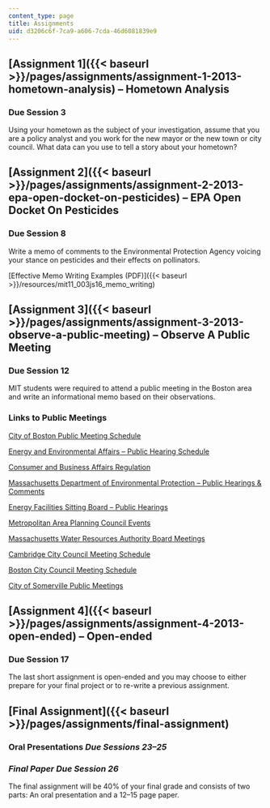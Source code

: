 ```yaml
---
content_type: page
title: Assignments
uid: d3206c6f-7ca9-a606-7cda-46d6081839e9
---
```


[Assignment 1]({{< baseurl >}}/pages/assignments/assignment-1-2013-hometown-analysis) – Hometown Analysis
---------------------------------------------------------------------------------------------------------

### Due Session 3

Using your hometown as the subject of your investigation, assume that you are a policy analyst and you work for the new mayor or the new town or city council. What data can you use to tell a story about your hometown?

[Assignment 2]({{< baseurl >}}/pages/assignments/assignment-2-2013-epa-open-docket-on-pesticides) – EPA Open Docket On Pesticides
---------------------------------------------------------------------------------------------------------------------------------

### Due Session 8

Write a memo of comments to the Environmental Protection Agency voicing your stance on pesticides and their effects on pollinators.

[Effective Memo Writing Examples (PDF)]({{< baseurl >}}/resources/mit11_003js16_memo_writing)

[Assignment 3]({{< baseurl >}}/pages/assignments/assignment-3-2013-observe-a-public-meeting) – Observe A Public Meeting
-----------------------------------------------------------------------------------------------------------------------

### Due Session 12

MIT students were required to attend a public meeting in the Boston area and write an informational memo based on their observations.

### Links to Public Meetings

[City of Boston Public Meeting Schedule](http://www.cityofboston.gov/calendar/cityclerk.asp)

[Energy and Environmental Affairs – Public Hearing Schedule](http://www.mass.gov/eea/energy-utilities-clean-tech/renewable-energy/wind/siting/public-hearing-schedule.html)

[Consumer and Business Affairs Regulation](http://www.mass.gov/ocabr/searchresults.html?output=xml_no_dtd&client=mg_ocabr&proxystylesheet=massgov&getfields=*&ie=UTF-8&oe=UTF-8&tlen=215&sitefolder=ocabr&filter=0&startsite=CONSUMERx&q=notice+of+hearing+2014&site=CONSUMERx&x=-985&y=-79)

[Massachusetts Department of Environmental Protection – Public Hearings & Comments](http://www.mass.gov/eea/agencies/massdep/news/comment/)

[Energy Facilities Sitting Board – Public Hearings](http://www.mass.gov/eea/energy-utilities-clean-tech/energy-facilities-siting-board/siting-board-calendar.html)

[Metropolitan Area Planning Council Events](https://metrocommon.mapc.org/events)

[Massachusetts Water Resources Authority Board Meetings](http://www.mwra.state.ma.us/02org/html/bodmtg.htm)

[Cambridge City Council Meeting Schedule](https://cambridgema.iqm2.com/Citizens/LegalNotice.aspx)

[Boston City Council Meeting Schedule](https://www.boston.gov/departments/city-council)

[City of Somerville Public Meetings](https://somervillecityma.iqm2.com/Citizens/calendar.aspx)

[Assignment 4]({{< baseurl >}}/pages/assignments/assignment-4-2013-open-ended) – Open-ended
-------------------------------------------------------------------------------------------

### Due Session 17

The last short assignment is open-ended and you may choose to either prepare for your final project or to re-write a previous assignment.

[Final Assignment]({{< baseurl >}}/pages/assignments/final-assignment)
----------------------------------------------------------------------

### Oral Presentations _Due Sessions 23–25_

### _Final Paper Due Session 26_

The final assignment will be 40% of your final grade and consists of two parts: An oral presentation and a 12–15 page paper.